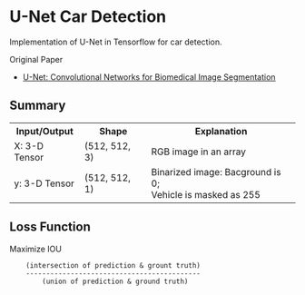 # U-Net Car Detection

Implementation of U-Net in Tensorflow for car detection.

Original Paper
- [U-Net: Convolutional Networks for Biomedical Image Segmentation](https://arxiv.org/abs/1505.04597)

## Summary

<table>
    <tr>
        <th>Input/Output</th>
        <th>Shape</th>
        <th>Explanation</th>
    </tr>
    <tr>
        <td>X: 3-D Tensor</td>
        <td>(512, 512, 3)</td>
        <td>RGB image in an array</td>
    </tr>
    <tr>
        <td>y: 3-D Tensor</td>
        <td>(512, 512, 1)</td>
        <td>Binarized image: Bacground is 0;<br />Vehicle is masked as 255</td>
    </tr>
</table>


## Loss Function

Maximize IOU

```
    (intersection of prediction & grount truth)
    -------------------------------------------
        (union of prediction & ground truth)
```

